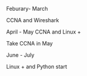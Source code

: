 Feburary- March

CCNA and Wireshark



April - May 
CCNA and Linux +

Take CCNA in May 

June - July 

Linux + and Python start

